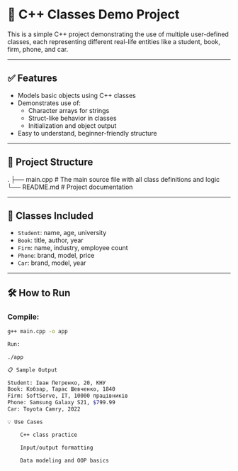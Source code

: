 # 📘 C++ Classes Demo Project

This is a simple C++ project demonstrating the use of multiple user-defined classes, each representing different real-life entities like a student, book, firm, phone, and car.

---

## ✅ Features

- Models basic objects using C++ classes
- Demonstrates use of:
  - Character arrays for strings
  - Struct-like behavior in classes
  - Initialization and object output
- Easy to understand, beginner-friendly structure

---

## 📂 Project Structure

.
├── main.cpp # The main source file with all class definitions and logic
└── README.md # Project documentation


---

## 🧾 Classes Included

- `Student`: name, age, university
- `Book`: title, author, year
- `Firm`: name, industry, employee count
- `Phone`: brand, model, price
- `Car`: brand, model, year

---

## 🛠️ How to Run

### Compile:

```bash
g++ main.cpp -o app

Run:

./app

📋 Sample Output

Student: Іван Петренко, 20, КНУ
Book: Кобзар, Тарас Шевченко, 1840
Firm: SoftServe, IT, 10000 працівників
Phone: Samsung Galaxy S21, $799.99
Car: Toyota Camry, 2022

💡 Use Cases

    C++ class practice

    Input/output formatting

    Data modeling and OOP basics

